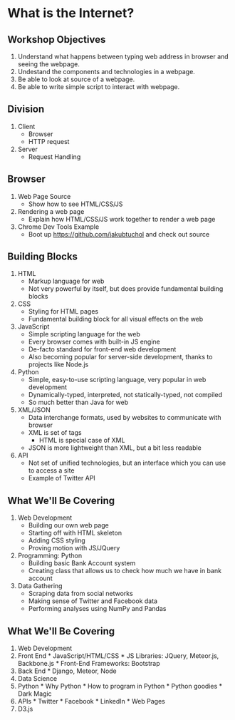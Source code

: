 # What is the Internet?
## Workshop Objectives
1. Understand what happens between typing web address in browser and seeing the webpage.
2. Undestand the components and technologies in a webpage.
3. Be able to look at source of a webpage.
4. Be able to write simple script to interact with webpage.

## Division
1. Client
   * Browser
   * HTTP request
2. Server
   * Request Handling

## Browser
1. Web Page Source
   * Show how to see HTML/CSS/JS
2. Rendering a web page
   * Explain how HTML/CSS/JS work together to render a web page
3. Chrome Dev Tools Example
   * Boot up https://github.com/jakubtuchol and check out source

## Building Blocks
1. HTML
   * Markup language for web
   * Not very powerful by itself, but does provide fundamental building blocks
2. CSS
   * Styling for HTML pages
   * Fundamental building block for all visual effects on the web
3. JavaScript
   * Simple scripting language for the web
   * Every browser comes with built-in JS engine
   * De-facto standard for front-end web development
   * Also becoming popular for server-side development, thanks to projects like Node.js
4. Python
   * Simple, easy-to-use scripting language, very popular in web development
   * Dynamically-typed, interpreted, not statically-typed, not compiled
   * So much better than Java for web
5. XML/JSON
   * Data interchange formats, used by websites to communicate with browser
   * XML is set of tags
     * HTML is special case of XML
   * JSON is more lightweight than XML, but a bit less readable
6. API
   * Not set of unified technologies, but an interface which you can use to access a site
   * Example of Twitter API

## What We'll Be Covering
1. Web Development
   * Building our own web page
   * Starting off with HTML skeleton
   * Adding CSS styling
   * Proving motion with JS/JQuery
2. Programming: Python
   * Building basic Bank Account system
   * Creating class that allows us to check how much we have in bank account
3. Data Gathering
   * Scraping data from social networks
   * Making sense of Twitter and Facebook data
   * Performing analyses using NumPy and Pandas

## What We'll Be Covering
1. Web Development
  1. Front End
    * JavaScript/HTML/CSS
    * JS Libraries: JQuery, Meteor.js, Backbone.js
    * Front-End Frameworks: Bootstrap
  2. Back End
    * Django, Meteor, Node
2. Data Science
  1. Python
    * Why Python
    * How to program in Python
    * Python goodies
    * Dark Magic
  2. APIs
    * Twitter
    * Facebook
    * LinkedIn
    * Web Pages
  3. D3.js
